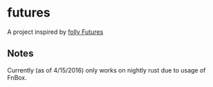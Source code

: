 # futures

A project inspired by [folly Futures](https://github.com/facebook/folly/tree/master/folly/futures)

## Notes

Currently (as of 4/15/2016) only works on nightly rust due to usage of FnBox.
